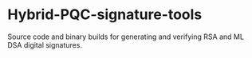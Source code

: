 # Hybrid-PQC-signature-tools
Source code and binary builds for generating and verifying RSA and ML DSA digital signatures.

